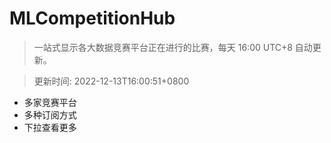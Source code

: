 # MLCompetitionHub

> 一站式显示各大数据竞赛平台正在进行的比赛，每天 16:00 UTC+8 自动更新。
  
> 更新时间: 2022-12-13T16:00:51+0800 

* 多家竞赛平台
* 多种订阅方式
* 下拉查看更多